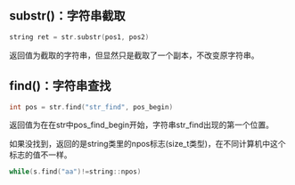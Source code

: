 ## substr()：字符串截取

```c++
string ret = str.substr(pos1, pos2)
```

返回值为截取的字符串，但显然只是截取了一个副本，不改变原字符串。

## find()：字符串查找

```c++
int pos = str.find("str_find", pos_begin)
```

返回值为在在str中pos_find_begin开始，字符串str_find出现的第一个位置。

如果没找到，返回的是string类里的npos标志(size_t类型)，在不同计算机中这个标志的值不一样。

```c++
while(s.find("aa")!=string::npos)
```

